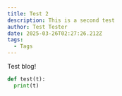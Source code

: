 ```yaml
---
title: Test 2
description: This is a second test
author: Test Tester
date: 2025-03-26T02:27:26.212Z
tags:
  - Tags
---
```

Test blog!

```python
def test(t):
  print(t)
```